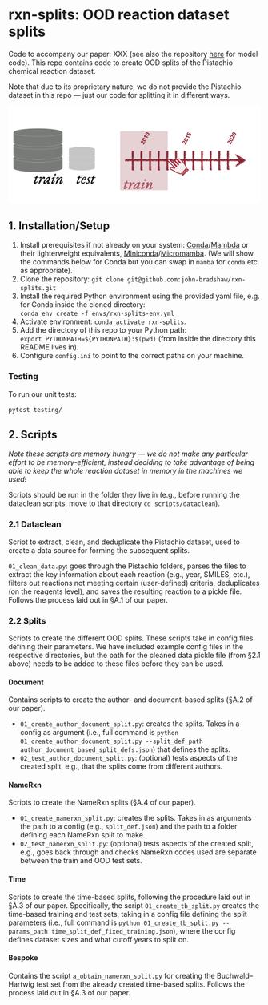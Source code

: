 # rxn-splits: OOD reaction dataset splits

Code to accompany our paper: XXX (see also the repository [here](https://github.com/john-bradshaw/rxn-lm) for model code). 
This repo contains code to create OOD splits of the Pistachio chemical reaction dataset.

Note that due to its proprietary nature, we do not provide the Pistachio dataset in this repo — just our code for 
splitting it in different ways. 

![Our repo enables the creation of OOD test sets for reaction prediction, for instance time-based splits as shown here.](docs/time_splits.png)

## 1. Installation/Setup

1. Install prerequisites if not already on your system: [Conda](https://conda.io/projects/conda/en/latest/index.html)/[Mambda](https://mamba.readthedocs.io/en/latest/)
    or their lighterweight equivalents, [Miniconda](https://docs.anaconda.com/miniconda/)/[Micromamba](https://mamba.readthedocs.io/en/latest/user_guide/micromamba.html). (We will show the commands below for Conda
    but you can swap in `mamba` for `conda` etc as appropriate).
2. Clone the repository:
    `git clone git@github.com:john-bradshaw/rxn-splits.git`
3. Install the required Python environment using the provided yaml file, e.g. for Conda inside the cloned directory:  
    `conda env create -f envs/rxn-splits-env.yml`
4. Activate environment:
    `conda activate rxn-splits`.
5. Add the directory of this repo to your Python path:    
    `export PYTHONPATH=${PYTHONPATH}:$(pwd)` (from inside the directory this README lives in).
6. Configure `config.ini` to point to the correct paths on your machine.

### Testing
To run our unit tests:  
```bash
pytest testing/
```


## 2. Scripts
_Note these scripts are memory hungry — we do not make any particular effort to be memory-efficient, instead 
deciding to take advantage of being able to keep the whole reaction dataset in memory in the machines we used!_

Scripts should be run in the folder they live in (e.g., before running the dataclean scripts, move to that directory
`cd scripts/dataclean`).

### 2.1 Dataclean
Script to extract, clean, and deduplicate the Pistachio dataset, used to create a data source for
forming the subsequent splits.  

`01_clean_data.py`: goes through the Pistachio folders, parses the files to extract the key information about each reaction
  (e.g., year, SMILES, etc.), filters out reactions not meeting certain (user-defined) criteria, deduplicates (on the reagents level), 
  and saves the resulting reaction to a pickle file. Follows the process laid out in §A.1 of our paper.

### 2.2 Splits
Scripts to create the different OOD splits. 
These scripts take in config files defining their parameters. 
We have included example config files in the respective directories, but the path for the cleaned data pickle file (from §2.1 above)
needs to be added to these files before they can be used.


#### Document
Contains scripts to create the author- and document-based splits (§A.2 of our paper).
* `01_create_author_document_split.py`: creates the splits. Takes in a config as  argument (i.e., full command is 
    `python 01_create_author_document_split.py --split_def_path author_document_based_split_defs.json`) that defines the splits.
* `02_test_author_document_split.py`: (optional) tests aspects of the created split, e.g., that the splits come from different authors.

#### NameRxn
Scripts to create the NameRxn splits (§A.4 of our paper).
* `01_create_namerxn_split.py`: creates the splits. Takes in as arguments the path to a config (e.g., `split_def.json`) 
                            and the path to a folder defining each NameRxn split to make.
* `02_test_namerxn_split.py`: (optional) tests aspects of the created split, e.g., goes back through and checks NameRxn codes used are separate
 between the train and OOD test sets.

#### Time
Scripts to create the time-based splits, following the procedure laid out in §A.3 of our paper. Specifically, the script
`01_create_tb_split.py` creates the time-based training and test sets, taking in a config file defining the split parameters (i.e., 
full command is `python 01_create_tb_split.py --params_path time_split_def_fixed_training.json`), where the config defines
dataset sizes and what cutoff years to split on.

#### Bespoke
Contains the script `a_obtain_namerxn_split.py` for creating the Buchwald–Hartwig test set from the already created 
time-based splits. Follows the process laid out in §A.3 of our paper.

